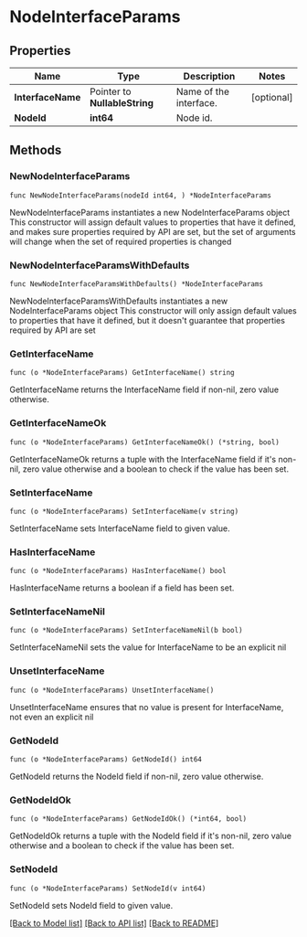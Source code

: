 # NodeInterfaceParams

## Properties

Name | Type | Description | Notes
------------ | ------------- | ------------- | -------------
**InterfaceName** | Pointer to **NullableString** | Name of the interface. | [optional] 
**NodeId** | **int64** | Node id. | 

## Methods

### NewNodeInterfaceParams

`func NewNodeInterfaceParams(nodeId int64, ) *NodeInterfaceParams`

NewNodeInterfaceParams instantiates a new NodeInterfaceParams object
This constructor will assign default values to properties that have it defined,
and makes sure properties required by API are set, but the set of arguments
will change when the set of required properties is changed

### NewNodeInterfaceParamsWithDefaults

`func NewNodeInterfaceParamsWithDefaults() *NodeInterfaceParams`

NewNodeInterfaceParamsWithDefaults instantiates a new NodeInterfaceParams object
This constructor will only assign default values to properties that have it defined,
but it doesn't guarantee that properties required by API are set

### GetInterfaceName

`func (o *NodeInterfaceParams) GetInterfaceName() string`

GetInterfaceName returns the InterfaceName field if non-nil, zero value otherwise.

### GetInterfaceNameOk

`func (o *NodeInterfaceParams) GetInterfaceNameOk() (*string, bool)`

GetInterfaceNameOk returns a tuple with the InterfaceName field if it's non-nil, zero value otherwise
and a boolean to check if the value has been set.

### SetInterfaceName

`func (o *NodeInterfaceParams) SetInterfaceName(v string)`

SetInterfaceName sets InterfaceName field to given value.

### HasInterfaceName

`func (o *NodeInterfaceParams) HasInterfaceName() bool`

HasInterfaceName returns a boolean if a field has been set.

### SetInterfaceNameNil

`func (o *NodeInterfaceParams) SetInterfaceNameNil(b bool)`

 SetInterfaceNameNil sets the value for InterfaceName to be an explicit nil

### UnsetInterfaceName
`func (o *NodeInterfaceParams) UnsetInterfaceName()`

UnsetInterfaceName ensures that no value is present for InterfaceName, not even an explicit nil
### GetNodeId

`func (o *NodeInterfaceParams) GetNodeId() int64`

GetNodeId returns the NodeId field if non-nil, zero value otherwise.

### GetNodeIdOk

`func (o *NodeInterfaceParams) GetNodeIdOk() (*int64, bool)`

GetNodeIdOk returns a tuple with the NodeId field if it's non-nil, zero value otherwise
and a boolean to check if the value has been set.

### SetNodeId

`func (o *NodeInterfaceParams) SetNodeId(v int64)`

SetNodeId sets NodeId field to given value.



[[Back to Model list]](../README.md#documentation-for-models) [[Back to API list]](../README.md#documentation-for-api-endpoints) [[Back to README]](../README.md)


